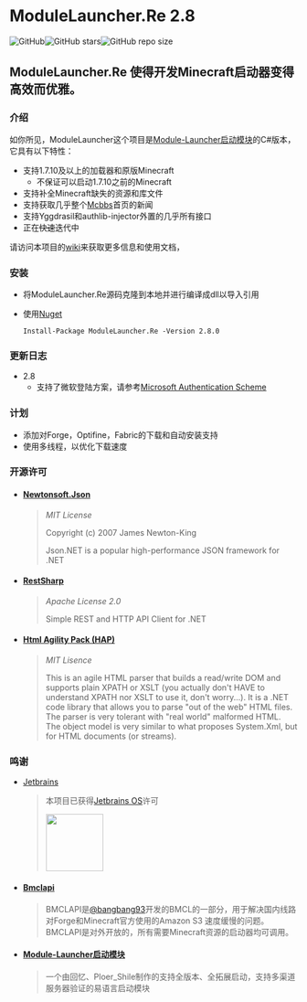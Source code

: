# ModuleLauncher.Re 2.8

![GitHub](https://img.shields.io/github/license/AHpxChina/ModuleLauncher.RE?logo=github&style=for-the-badge)![GitHub stars](https://img.shields.io/github/stars/AHpxChina/ModuleLauncher.RE?logo=github&style=for-the-badge)![GitHub repo size](https://img.shields.io/github/repo-size/AHpxChina/ModuleLauncher.RE?logo=github&style=for-the-badge)

ModuleLauncher.Re 使得开发Minecraft启动器变得高效而优雅。
---------------------------------------------------------

### 介绍

如你所见，ModuleLauncher这个项目是[Module-Launcher启动模块](https://www.mcbbs.net/thread-815868-1-1.html)的C#版本，它具有以下特性：

+ 支持1.7.10及以上的加载器和原版Minecraft
  + 不保证可以启动1.7.10之前的Minecraft
+ 支持补全Minecraft缺失的资源和库文件
+ 支持获取几乎整个[Mcbbs](https://www.mcbbs.net)首页的新闻
+ 支持Yggdrasil和authlib-injector外置的几乎所有接口
+ 正在~~快速~~迭代中

请访问本项目的[wiki](https://github.com/AHpxChina/ModuleLauncher.Re/wiki)来获取更多信息和使用文档，

### 安装

+ 将ModuleLauncher.Re源码克隆到本地并进行编译成dll以导入引用
+ 使用[Nuget](https://www.nuget.org/packages/ModuleLauncher.Re/2.8.0)

  ```
  Install-Package ModuleLauncher.Re -Version 2.8.0
  ```

### 更新日志

+ 2.8
  + 支持了微软登陆方案，请参考[Microsoft Authentication Scheme](https://wiki.vg/Microsoft_Authentication_Scheme)

### 计划

+ 添加对Forge，Optifine，Fabric的下载和自动安装支持
+ 使用多线程，以优化下载速度

### 开源许可

+ #### [ Newtonsoft.Json](https://github.com/JamesNK/Newtonsoft.Json)

  > *MIT License*
  >
  > Copyright (c) 2007 James Newton-King
  >
  > Json.NET is a popular high-performance JSON framework for .NET
  >
+ #### [RestSharp](https://github.com/restsharp/RestSharp)

  > *Apache License 2.0*
  >
  > Simple REST and HTTP API Client for .NET
  >
+ #### [Html Agility Pack (HAP)](https://github.com/zzzprojects/html-agility-pack)

  > *MIT Lisence*
  >
  > This is an agile HTML parser that builds a read/write DOM and supports plain XPATH or XSLT (you actually don't HAVE to understand XPATH nor XSLT to use it, don't worry...). It is a .NET code library that allows you to parse "out of the web" HTML files. The parser is very tolerant with "real world" malformed HTML. The object model is very similar to what proposes System.Xml, but for HTML documents (or streams).
  >

### 鸣谢

+ [Jetbrains](https://www.jetbrains.com/?from=ModuleLauncher.Re)

  > 本项目已获得[Jetbrains OS](https://www.jetbrains.com/shop/eform/opensource)许可
  >
  > <img src="https://i.loli.net/2020/11/04/tQDus23pyNWgX57.png" height="100" width=100>
  >
  >
+ #### [Bmclapi](https://bmclapidoc.bangbang93.com/)

  > BMCLAPI是[@bangbang93](http://weibo.com/bangbang93)开发的BMCL的一部分，用于解决国内线路对Forge和Minecraft官方使用的Amazon S3 速度缓慢的问题。BMCLAPI是对外开放的，所有需要Minecraft资源的启动器均可调用。
  >
+ #### [Module-Launcher启动模块](https://www.mcbbs.net/thread-815868-1-1.html)

  > 一个由回忆、Ploer_Shile制作的支持全版本、全拓展启动，支持多渠道服务器验证的易语言启动模块
  >
